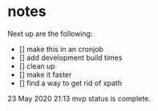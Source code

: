 # notes

Next up are the following:
- [] make this in an cronjob
- [] add development build times
- [] clean up
- [] make it faster
- [] find a way to get rid of xpath

23 May 2020 21:13
mvp status is complete.
